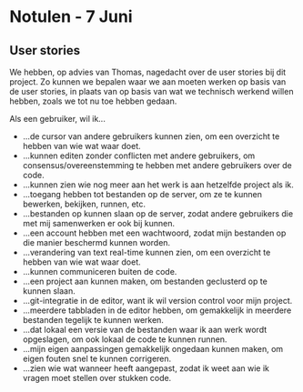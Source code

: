 # Notulen - 7 Juni

## User stories
We hebben, op advies van Thomas, nagedacht over de user stories bij dit project. Zo kunnen we bepalen waar we aan moeten werken op basis van de user stories, in plaats van op basis van wat we technisch werkend willen hebben, zoals we tot nu toe hebben gedaan.

Als een gebruiker, wil ik...
- ...de cursor van andere gebruikers kunnen zien, om een overzicht te hebben van wie wat waar doet.
- ...kunnen editen zonder conflicten met andere gebruikers, om consensus/overeenstemming te hebben met andere gebruikers over de code.
- ...kunnen zien wie nog meer aan het werk is aan hetzelfde project als ik.
- ...toegang hebben tot bestanden op de server, om ze te kunnen bewerken, bekijken, runnen, etc.
- ...bestanden op kunnen slaan op de server, zodat andere gebruikers die met mij samenwerken er ook bij kunnen.
- ...een account hebben met een wachtwoord, zodat mijn bestanden op die manier beschermd kunnen worden.
- ...verandering van text real-time kunnen zien, om een overzicht te hebben van wie wat waar doet.
- ...kunnen communiceren buiten de code.
- ...een project aan kunnen maken, om bestanden geclusterd op te kunnen slaan.
- ...git-integratie in de editor, want ik wil version control voor mijn project.
- ...meerdere tabbladen in de editor hebben, om gemakkelijk in meerdere bestanden tegelijk te kunnen werken.
- ...dat lokaal een versie van de bestanden waar ik aan werk wordt opgeslagen, om ook lokaal de code te kunnen runnen.
- ...mijn eigen aanpassingen gemakkelijk ongedaan kunnen maken, om eigen fouten snel te kunnen corrigeren.
- ...zien wie wat wanneer heeft aangepast, zodat ik weet aan wie ik vragen moet stellen over stukken code.
